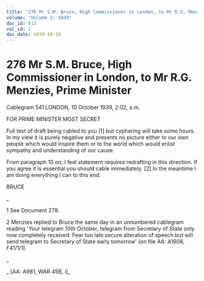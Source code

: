 ```yaml
---
title: "276 Mr S.M. Bruce, High Commissioner in London, to Mr R.G. Menzies, Prime Minister"
volume: "Volume 2: 1939"
doc_id: 613
vol_id: 2
doc_date: 1939-10-10
---
```


# 276 Mr S.M. Bruce, High Commissioner in London, to Mr R.G. Menzies, Prime Minister

Cablegram 541 LONDON, 10 October 1939, 2.02, a.m.

FOR PRIME MINISTER MOST SECRET

Full text of draft being cabled to you [1] but cyphering will take some hours. In my view it is purely negative and presents no picture either to our own people which would inspire them or to the world which would enlist sympathy and understanding of our cause.

From paragraph 10 on, I feel statement requires redrafting in this direction. If you agree it is essential you should cable immediately. [2] In the meantime I am doing everything I can to this end.

BRUCE

_

1 See Document 278.

2 Menzies replied to Bruce the same day in an unnumbered cablegram reading 'Your telegram 10th October, telegram from Secretary of State only now completely received. Fear too late secure alteration of speech but will send telegram to Secretary of State early tomorrow' (on file AA: A1608, F41/1/1).

_

_ [AA: A981, WAR 45B, i]_
